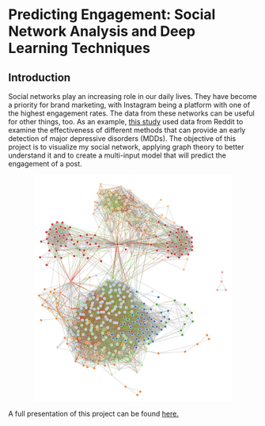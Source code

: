 # Predicting Engagement: Social Network Analysis and Deep Learning Techniques

## Introduction

Social networks play an increasing role in our daily lives. They have become a priority for brand marketing, with Instagram being a platform with one of the highest engagement rates. The data from these networks can be useful for other things, too. As an example, [this study](https://www.jmir.org/2019/6/e12554/) used data from Reddit to examine the effectiveness of different methods that can provide an early detection of major depressive disorders (MDDs). The objective of this project is to visualize my social network, applying graph theory to better understand it and to create a multi-input model that will predict the engagement of a post.

<p align="center">
    <img src="images/louvain_graph.png" width='400'/>
</p>

A full presentation of this project can be found [here.](https://github.com/rmesrobi/predicting_engagement/blob/main/presentation/predicting_engagement_presentation.pdf)






